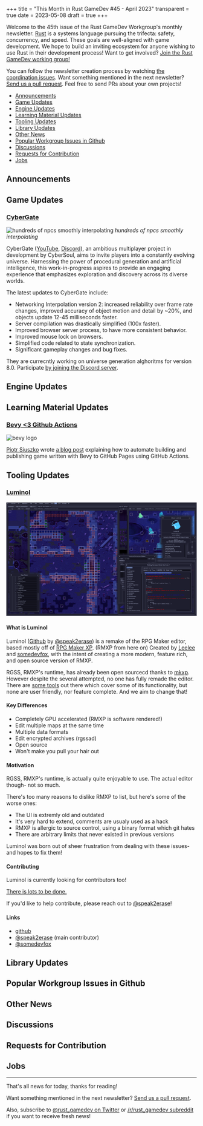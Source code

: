 +++
title = "This Month in Rust GameDev #45 - April 2023"
transparent = true
date = 2023-05-08
draft = true
+++

<!-- no toc -->

<!-- Check the post with markdownlint-->

Welcome to the 45th issue of the Rust GameDev Workgroup's
monthly newsletter.
[Rust] is a systems language pursuing the trifecta:
safety, concurrency, and speed.
These goals are well-aligned with game development.
We hope to build an inviting ecosystem for anyone wishing
to use Rust in their development process!
Want to get involved? [Join the Rust GameDev working group!][join]

You can follow the newsletter creation process
by watching [the coordination issues][coordination].
Want something mentioned in the next newsletter?
[Send us a pull request][pr].
Feel free to send PRs about your own projects!

[Rust]: https://rust-lang.org
[join]: https://github.com/rust-gamedev/wg#join-the-fun
[pr]: https://github.com/rust-gamedev/rust-gamedev.github.io
[coordination]: https://github.com/rust-gamedev/rust-gamedev.github.io/issues?q=label%3Acoordination

- [Announcements](#announcements)
- [Game Updates](#game-updates)
- [Engine Updates](#engine-updates)
- [Learning Material Updates](#learning-material-updates)
- [Tooling Updates](#tooling-updates)
- [Library Updates](#library-updates)
- [Other News](#other-news)
- [Popular Workgroup Issues in Github](#popular-workgroup-issues-in-github)
- [Discussions](#discussions)
- [Requests for Contribution](#requests-for-contribution)
- [Jobs](#jobs)

<!--
Ideal section structure is:

```
### [Title]

![image/GIF description](image link)
_image caption_

A paragraph or two with a summary and [useful links].

_Discussions:
[/r/rust](https://reddit.com/r/rust/todo),
[twitter](https://twitter.com/todo/status/123456)_

[Title]: https://first.link
[useful links]: https://other.link
```

If needed, a section can be split into subsections with a "------" delimiter.
-->

## Announcements

## Game Updates

### [CyberGate][cybergate-yt]

![hundreds of npcs smoothly interpolating](cybergate.jpg)
_hundreds of npcs smoothly interpolating_

CyberGate ([YouTube][cybergate-yt], [Discord][cybergate-dis]),
an ambitious multiplayer project in development by CyberSoul,
aims to invite players into a constantly evolving universe.
Harnessing the power of procedural generation and artificial intelligence,
this work-in-progress aspires to provide an engaging experience
that emphasizes exploration and discovery across its diverse worlds.

The latest updates to CyberGate include:

- Networking Interpolation version 2:
  increased reliability over frame rate changes,
  improved accuracy of object motion and detail by ~20%,
  and objects update 12-45 milliseconds faster.
- Server compilation was drastically simplified (100x faster).
- Improved browser server process, to have more consistent behavior.
- Improved mouse lock on browsers.
- Simplified code related to state synchronization.
- Significant gameplay changes and bug fixes.

They are currecntly working on universe generation alghoritms for version 8.0.
Participate [by joining the Discord server][cybergate-dis].

[cybergate-yt]: https://youtube.com/channel/UClrsOso3Xk2vBWqcsHC3Z4Q
[cybergate-dis]: https://discord.gg/R7DkHqw7zJ

## Engine Updates

## Learning Material Updates

### [Bevy <3 Github Actions][bevy-github-actions-blog]

![bevy logo](bevy_github_actions.png)

[Piotr Siuszko][piotr-siuszko] wrote [a blog post][bevy-github-actions-blog]
explaining how to automate building and publishing game written with Bevy
to GitHub Pages using GitHub Actions.

[piotr-siuszko]: https://mastodon.gamedev.place/@MevLyshkin
[bevy-github-actions-blog]: https://mevlyshkin.com/blog/bevy-github-actions

## Tooling Updates

### [Luminol][luminol-github]

![Luminol Screenshot](./luminol.png)

#### What is Luminol

Luminol ([Github][luminol-github] by [@speak2erase][@speak2erase]) is a remake
of the RPG Maker editor,
based mostly off of
[RPG Maker XP](https://store.steampowered.com/app/235900/RPG_Maker_XP/).
(RMXP from here on)
Created by [Leelee][@speak2erase] and [somedevfox][@somedevfox],
with the intent of creating a more modern, feature rich,
and open source version of RMXP.

RGSS, RMXP's runtime, has already been open sourcecd thanks to [mkxp](https://github.com/Ancurio/mkxp).
However despite the several attempted, no one has fully remade the editor.
There are [some tools](https://github.com/20kdc/gabien-app-r48) out there which
cover some of its functionality, but none are user friendly, nor feature complete.
And we aim to change that!

#### Key Differences

- Completely GPU accelerated (RMXP is software rendered!)
- Edit multiple maps at the same time
- Multiple data formats
- Edit encrypted archives (rgssad)
- Open source
- Won't make you pull your hair out

#### Motivation

RGSS, RMXP's runtime, is actually quite enjoyable to use.
The actual editor though- not so much.

There's too many reasons to dislike RMXP to list, but here's some of the worse ones:

- The UI is extremly old and outdated
- It's very hard to extend, comments are usualy used as a hack
- RMXP is allergic to source control, using a binary format which git hates
- There are arbitrary limits that never existed in previous versions

Luminol was born out of sheer frustration from dealing with these issues-
and hopes to fix them!

#### Contributing

Luminol is currently looking for contributors too!

[There is lots to be done.](https://github.com/Astrabit-ST/Luminol/issues)

If you'd like to help contribute, please reach out to [@speak2erase][@speak2erase]!

#### Links

- [github][luminol-github]
- [@speak2erase][@speak2erase] (main contributor)
- [@somedevfox][@somedevfox]

[luminol-github]: https://github.com/Astrabit-ST/Luminol
[@speak2erase]: https://github.com/Speak2Erase
[@somedevfox]: https://github.com/somedevfox

## Library Updates

## Popular Workgroup Issues in Github

<!-- Up to 10 links to interesting issues -->

## Other News

<!-- One-liners for plan items that haven't got their own sections. -->

## Discussions

<!-- Links to handpicked reddit/twitter/urlo/etc threads that provide
useful information -->

## Requests for Contribution

<!-- Links to "good first issue"-labels or direct links to specific tasks -->

## Jobs

<!-- An optional section for new jobs related to Rust gamedev -->

------

That's all news for today, thanks for reading!

Want something mentioned in the next newsletter?
[Send us a pull request][pr].

Also, subscribe to [@rust_gamedev on Twitter][@rust_gamedev]
or [/r/rust_gamedev subreddit][/r/rust_gamedev] if you want to receive fresh news!

<!--
TODO: Add real links and un-comment once this post is published
**Discuss this post on**:
[/r/rust_gamedev](TODO),
[Mastodon](TODO),
[Twitter](TODO),
[Discord](https://discord.gg/yNtPTb2).
-->

[/r/rust_gamedev]: https://reddit.com/r/rust_gamedev
[@rust_gamedev]: https://twitter.com/rust_gamedev
